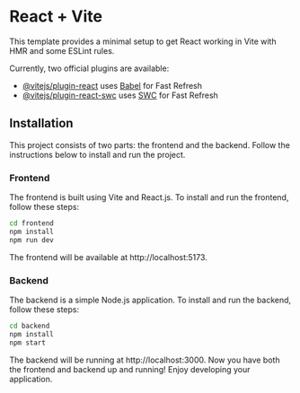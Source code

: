 # React + Vite

This template provides a minimal setup to get React working in Vite with HMR and some ESLint rules.

Currently, two official plugins are available:

- [@vitejs/plugin-react](https://github.com/vitejs/vite-plugin-react/blob/main/packages/plugin-react/README.md) uses [Babel](https://babeljs.io/) for Fast Refresh
- [@vitejs/plugin-react-swc](https://github.com/vitejs/vite-plugin-react-swc) uses [SWC](https://swc.rs/) for Fast Refresh

## Installation

This project consists of two parts: the frontend and the backend. Follow the instructions below to install and run the project.

### Frontend

The frontend is built using Vite and React.js. To install and run the frontend, follow these steps:

```bash
cd frontend
npm install
npm run dev
```
The frontend will be available at http://localhost:5173.

### Backend

The backend is a simple Node.js application. To install and run the backend, follow these steps:
```bash
cd backend
npm install
npm start
```

The backend will be running at http://localhost:3000.
Now you have both the frontend and backend up and running! Enjoy developing your application.
